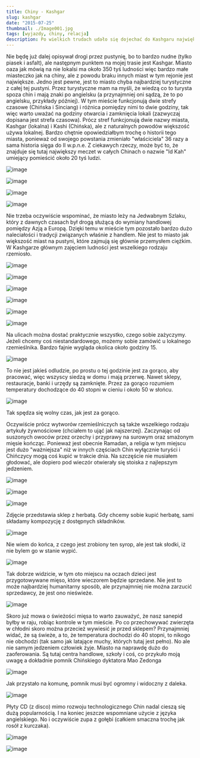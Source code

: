 ```yaml
---
title: Chiny - Kashgar
slug: kashgar
date: "2015-07-25"
thumbnail: ./Image001.jpg
tags: [wyjazdy, chiny, relacja]
description: Po wielkich trudach udało się dojechać do Kashgaru największego miasta na tej pustyni
---
```


Nie będę już dalej opisywał drogi przez pustynię, bo to bardzo nudne (tylko piasek i asfalt), ale następnym punktem na mojej trasie jest Kashgar. Miasto oaza jak mówią na nie lokalsi ma około 350 tyś ludności więc bardzo małe miasteczko jak na chiny, ale z powodu braku innych miast w tym rejonie jest największe. Jedno jest pewne, jest to miasto chyba najbardziej turystyczne z całej tej pustyni. Przez turystyczne mam na myśli, że wiedzą co to turysta spoza chin i mają znaki po angielsku (a przynajmniej oni sądzą, że to po angielsku, przykłady później). W tym mieście funkcjonują dwie strefy czasowe (Chińska i Sinciang) i różnica pomiędzy nimi to dwie godziny, tak więc warto uważać na godziny otwarcia i zamknięcia lokali (zazwyczaj dopisana jest strefa czasowa). Prócz stref funkcjonują dwie nazwy miasta, Kashgar (lokalna) i Kashi (Chińska), ale z naturalnych powodów większość używa lokalnej. Bardzo chętnie opowiedziałbym trochę o historii tego miasta, ponieważ od swojego powstania zmieniało "właściciela" 36 razy a sama historia sięga do II w.p.n.e. Z ciekawych rzeczy, może być to, że znajduje się tutaj największy meczet w całych Chinach o nazwie "Id Kah" umiejący pomieścić około 20 tyś ludzi.

![image](./Image000.jpg)

![image](./Image054.jpg)

![image](./Image052.jpg)

![image](./Image053.jpg)


Nie trzeba oczywiście wspominać, że miasto leży na Jedwabnym Szlaku, który z dawnych czasach był drogą służącą do wymiany handlowej pomiędzy Azją a Europą. Dzięki temu w mieście tym pozostało bardzo dużo naleciałości i tradycji związanych właśnie z handlem. Nie jest to miasto jak większość miast na pustyni, które zajmują się głównie przemysłem ciężkim. W Kashgarze głównym zajęciem ludności jest wszelkiego rodzaju rzemiosło.

![image](./Image002.jpg)

![image](./Image003.jpg)

![image](./Image004.jpg)

![image](./Image005.jpg)

![image](./Image016.jpg)

![image](./Image017.jpg)

Na ulicach można dostać praktycznie wszystko, czego sobie zażyczymy. Jeżeli chcemy coś niestandardowego, możemy sobie zamówić u lokalnego rzemieślnika. Bardzo fajnie wygląda okolica około godziny 15.

![image](./Image006.jpg)

To nie jest jakieś odludzie, po prostu o tej godzinie jest za gorąco, aby pracować, więc wszyscy siedzą w domu i mają przerwę. Nawet sklepy, restauracje, banki i urzędy są zamknięte. Przez za gorąco rozumiem temperatury dochodzące do 40 stopni w cieniu i około 50 w słońcu. 

![image](./Image011.jpg)

Tak spędza się wolny czas, jak jest za gorąco.

Oczywiście prócz wytworów rzemieślniczych są także wszelkiego rodzaju artykuły żywnościowe (chciałem to ująć jak najszerzej). Zaczynając od suszonych owoców przez orzechy i przyprawy na surowym oraz smażonym mięsie kończąc. Ponieważ jest obecnie Ramadan, a religia w tym miejscu jest dużo "ważniejsza" niż w innych częściach Chin wyłącznie turyści i Chińczycy mogą coś kupić w trakcie dnia. Na szczęście nie musiałem głodować, ale dopiero pod wieczór otwierały się stoiska z najlepszym jedzeniem.

![image](./Image007.jpg)

![image](./Image008.jpg)

![image](./Image009.jpg)

Zdjęcie przedstawia sklep z herbatą. Gdy chcemy sobie kupić herbatę, sami składamy kompozycję z dostępnych składników.

![image](./Image018.jpg)

Nie wiem do końca, z czego jest zrobiony ten syrop, ale jest tak słodki, iż nie bylem go w stanie wypić.

![image](./Image034.jpg)

Tak dobrze widzicie, w tym oto miejscu na oczach dzieci jest przygotowywane mięso, które wieczorem będzie sprzedane. Nie jest to może najbardziej humanitarny sposób, ale przynajmniej nie można zarzucić sprzedawcy, że jest ono nieświeże.

![image](./Image038.jpg)

Skoro już mowa o świeżości mięsa to warto zauważyć, że nasz sanepid byłby w raju, robiąc kontrole w tym mieście. Po co przechowywać zwierzęta w chłodni skoro można przecież wywiesić je przed sklepem? Przynajmniej widać, że są świeże, a to, że temperatura dochodzi do 40 stopni, to nikogo nie obchodzi (tak samo jak latające muchy, których tutaj jest pełno). No ale nie samym jedzeniem człowiek żyje. Miasto na naprawdę dużo do zaoferowania. Są tutaj centra handlowe, szkoły i coś, co przykuło moją uwagę a dokładnie pomnik Chińskiego dyktatora Mao Zedonga

![image](./Image050.jpg)

Jak przystało na komunę, pomnik musi być ogromny i widoczny z daleka.

![image](./Image014.jpg)

Płyty CD (z disco) mimo rozwoju technologicznego Chin nadal cieszą się dużą popularnością. I na koniec jeszcze wspomniane użycie z języka angielskiego. No i oczywiście zupa z gołębi (całkiem smaczna trochę jak rosół z kurczaka).


![image](./Image051.jpg)

![image](./Image055.jpg)

